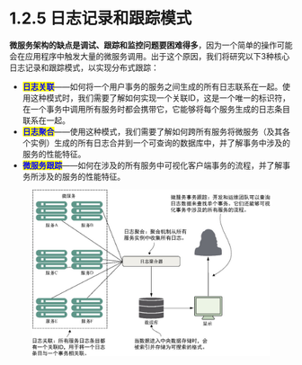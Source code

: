 # 1.2.5 日志记录和跟踪模式

**微服务架构的缺点是调试、跟踪和监控问题要困难得多**，因为一个简单的操作可能会在应用程序中触发大量的微服务调用。出于这个原因，我们将研究以下3种核心日志记录和跟踪模式，以实现分布式跟踪：

* <mark style="color:blue;">**日志关联**</mark>——如何将一个用户事务的服务之间生成的所有日志联系在一起。使用这种模式时，我们需要了解如何实现一个关联ID，这是一个唯一的标识符，在一个事务中调用所有服务时都会携带它，它能够将每个服务生成的日志条目联系在一起。
* <mark style="color:blue;">**日志聚合**</mark>——使用这种模式，我们需要了解如何跨所有服务将微服务（及其各个实例）生成的所有日志合并到一个可查询的数据库中，并了解事务中涉及的服务的性能特征。
* <mark style="color:blue;">**微服务跟踪**</mark>——如何在涉及的所有服务中可视化客户端事务的流程，并了解事务所涉及的服务的性能特征。

<figure><img src="../../../.gitbook/assets/image (6).png" alt=""><figcaption></figcaption></figure>
